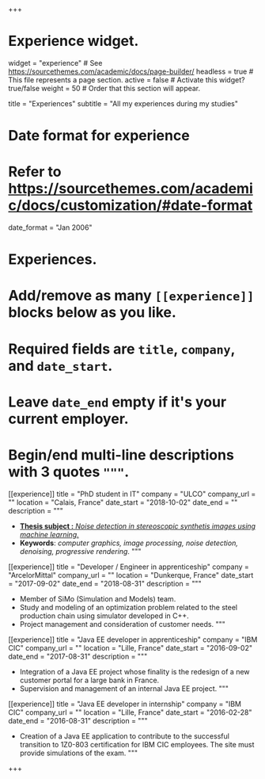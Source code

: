 +++
# Experience widget.
widget = "experience"  # See https://sourcethemes.com/academic/docs/page-builder/
headless = true  # This file represents a page section.
active = false  # Activate this widget? true/false
weight = 50  # Order that this section will appear.

title = "Experiences"
subtitle = "All my experiences during my studies"

# Date format for experience
#   Refer to https://sourcethemes.com/academic/docs/customization/#date-format
date_format = "Jan 2006"

# Experiences.
#   Add/remove as many `[[experience]]` blocks below as you like.
#   Required fields are `title`, `company`, and `date_start`.
#   Leave `date_end` empty if it's your current employer.
#   Begin/end multi-line descriptions with 3 quotes `"""`.

[[experience]]
  title = "PhD student in IT"
  company = "ULCO"
  company_url = ""
  location = "Calais, France"
  date_start = "2018-10-02"
  date_end = ""
  description = """
<br>  
 
  * [**Thesis subject :**  *Noise detection in stereoscopic synthetis images using machine learning.*](thesis/subject/)
  * **Keywords**: *computer graphics, image processing, noise detection, denoising, progressive rendering*.
  """



[[experience]]
  title = "Developer / Engineer in apprenticeship"
  company = "ArcelorMittal"
  company_url = ""
  location = "Dunkerque, France"
  date_start = "2017-09-02"
  date_end = "2018-08-31"
  description = """
<br>

  * Member of SiMo (Simulation and Models) team. 
  * Study and modeling of an optimization problem related to the steel production chain using simulator developed in C++.
  * Project management and consideration of customer needs.
  """

[[experience]]
  title = "Java EE developer in apprenticeship"
  company = "IBM CIC"
  company_url = ""
  location = "Lille, France"
  date_start = "2016-09-02"
  date_end = "2017-08-31"
  description = """
  <br>

  * Integration of a Java EE project whose finality is the redesign of a new customer portal for a large bank in France.
  * Supervision and management of an internal Java EE project.
  """

[[experience]]
  title = "Java EE developer in internship"
  company = "IBM CIC"
  company_url = ""
  location = "Lille, France"
  date_start = "2016-02-28"
  date_end = "2016-08-31"
  description = """
  <br>

  * Creation of a Java EE application to contribute to the successful transition to 1Z0-803 certification for IBM CIC employees. The site must provide simulations of the exam.
  """

+++
